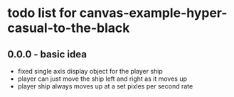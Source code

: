 # todo list for canvas-example-hyper-casual-to-the-black

## 0.0.0 - basic idea
* fixed single axis display object for the player ship
* player can just move the ship left and right as it moves up
* player ship always moves up at a set pixles per second rate
